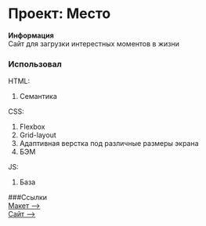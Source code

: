 # Проект: Место
**Информация**  
Сайт для загрузки интерестных моментов в жизни
 
### Использовал  
HTML:
1. Семантика

CSS:
1. Flexbox
2. Grid-layout
3. Адаптивная верстка под различные размеры экрана
4. БЭМ

JS:
1. База

###Ссылки  
[Макет -->](https://www.figma.com/file/2cn9N9jSkmxD84oJik7xL7/JavaScript.-Sprint-4?node-id=0%3A1)  
[Сайт -->](ariunru.github.io/mesto/index.html)
